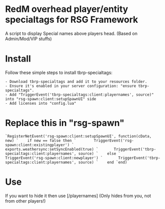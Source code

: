 # RedM overhead player/entity specialtags for RSG Framework

A script to display Special names above players head. (Based on Admin/Mod/VIP stuffs)

# Install

Follow these simple steps to install tbrp-specialtags:

    - Download tbrp-specialtags and add it to your resources folder.
    - Ensure it's enabled in your server configuration: "ensure tbrp-specialtags".
	- Add "TriggerEvent('tbrp-specialtags:client:playernames', source)" into "rsg-spawn:client:setupSpawnUI" side
	- Add licenses into "config.lua"

# Replace this in "rsg-spawn"

``
`RegisterNetEvent('rsg-spawn:client:setupSpawnUI', function(cData, new)
`    if new == false then
`        TriggerEvent('rsg-spawn:client:existingplayer')
`        exports.weathersync:setSyncEnabled(true)
`		TriggerEvent('tbrp-specialtags:client:playernames', source)
`    else
`        TriggerEvent('rsg-spawn:client:newplayer')
`		TriggerEvent('tbrp-specialtags:client:playernames', source)
`    end
`end)
``

# Use

If you want to hide it then use [/playernames] (Only hides from you, not from other players!)
